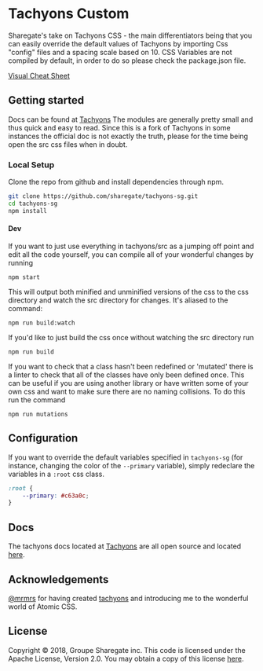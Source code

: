 # Tachyons Custom

Sharegate's take on Tachyons CSS - the main differentiators being that you can easily override the default values of Tachyons by importing Css "config" files and a spacing scale based on 10. CSS Variables are not compiled by default, in order to do so please check the package.json file.

[Visual Cheat Sheet](https://sharegate.github.io/tachyons-sg/)

## Getting started

Docs can be found at [Tachyons](http://tachyons.io/docs)
The modules are generally pretty small and thus quick and easy to read. Since this is a fork of Tachyons in some instances the official doc is not exactly the truth, please for the time being open the src css files when in doubt.

### Local Setup

Clone the repo from github and install dependencies through npm.

``` bash
git clone https://github.com/sharegate/tachyons-sg.git
cd tachyons-sg
npm install
```

#### Dev

If you want to just use everything in tachyons/src as a jumping off point and
edit all the code yourself, you can compile all of your wonderful changes by
running

```npm start```

This will output both minified and unminified versions of the css to the css directory and watch the src directory for changes.
It's aliased to the command:

```npm run build:watch```

If you'd like to just build the css once without watching the src directory run

```npm run build```

If you want to check that a class hasn't been redefined or 'mutated' there is a linter to check that all of the classes have only been defined once. This can be useful if you are using another library or have written some of your own css and want to make sure there are no naming collisions. To do this run the command

```npm run mutations```

## Configuration

If you want to override the default variables specified in `tachyons-sg` (for instance, changing the color of the `--primary` variable), simply redeclare the variables in a `:root` css class.

``` css
:root {
    --primary: #c63a0c;
}
```

## Docs

The tachyons docs located at [Tachyons](http://tachyons.io) are all open source and located [here](https://github.com/tachyons-css/tachyons-css.github.io).

## Acknowledgements

[@mrmrs](https://github.com/mrmrs) for having created [tachyons](https://github.com/tachyons-css) and introducing me to the wonderful world of Atomic CSS.

## License

Copyright © 2018, Groupe Sharegate inc. This code is licensed under the Apache License, Version 2.0. You may obtain a copy of this license [here](https://github.com/sharegate/tachyons-sg/blob/master/LICENSE).

